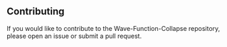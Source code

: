 ## Contributing

If you would like to contribute to the Wave-Function-Collapse repository, please open an issue or submit a pull request.